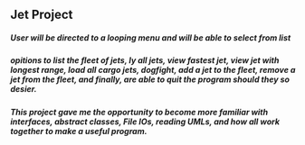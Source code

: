 ## Jet Project

##### User will be directed to a looping menu and will be able to select from list 
##### opitions to list the fleet of jets, ly all jets, view fastest jet, view jet with longest range, load all cargo jets, dogfight, add a jet to the fleet, remove a jet from the fleet, and finally, are able to quit the program should they so desier.

##### This project gave me the opportunity to become more familiar with interfaces, abstract classes, File IOs, reading UMLs, and how all work together to make a useful program. 

